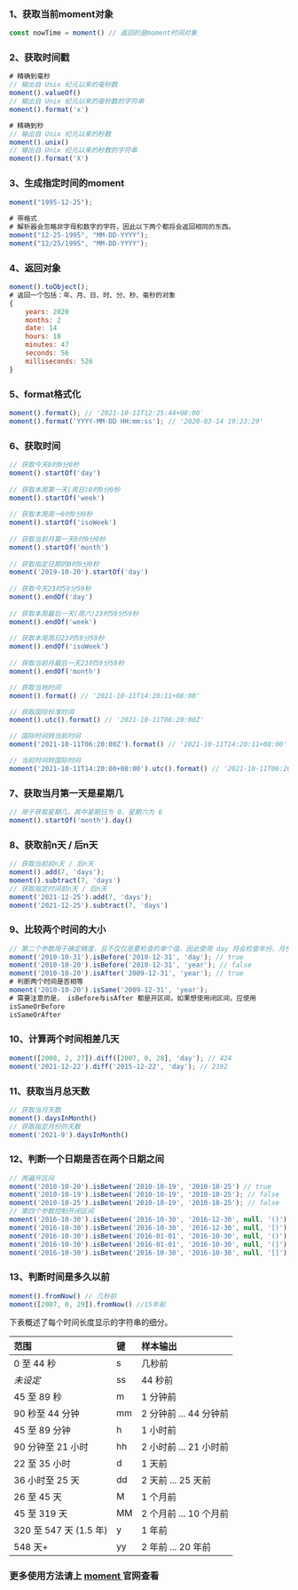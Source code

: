 

### 1、获取当前moment对象

```javascript
const nowTime = moment() // 返回的是moment时间对象
```

### 2、获取时间戳

```javascript
# 精确到毫秒
// 输出自 Unix 纪元以来的毫秒数
moment().valueOf()
// 输出自 Unix 纪元以来的毫秒数的字符串
moment().format('x')

# 精确到秒
// 输出自 Unix 纪元以来的秒数
moment().unix()
// 输出自 Unix 纪元以来的秒数的字符串
moment().format('X')
```

### 3、生成指定时间的moment

```javascript
moment("1995-12-25");
 
# 带格式
# 解析器会忽略非字母和数字的字符，因此以下两个都将会返回相同的东西。
moment("12-25-1995", "MM-DD-YYYY");
moment("12/25/1995", "MM-DD-YYYY");
```

### 4、返回对象

```javascript
moment().toObject();
# 返回一个包括：年、月、日、时、分、秒、毫秒的对象
{
    years: 2020
    months: 2
    date: 14
    hours: 18
    minutes: 47
    seconds: 56
    milliseconds: 526
}
```

### 5、format格式化

```javascript
moment().format(); // '2021-10-11T12:25:44+08:00'
moment().format('YYYY-MM-DD HH:mm:ss'); // '2020-03-14 19:23:29'
```

### 6、获取时间

```javascript
// 获取今天0时0分0秒
moment().startOf('day')
 
// 获取本周第一天(周日)0时0分0秒
moment().startOf('week')
 
// 获取本周周一0时0分0秒
moment().startOf('isoWeek')
 
// 获取当前月第一天0时0分0秒
moment().startOf('month')
 
// 获取指定日期的0时0分0秒
moment('2019-10-20').startOf('day')
 
// 获取今天23时59分59秒
moment().endOf('day')
 
// 获取本周最后一天(周六)23时59分59秒
moment().endOf('week')
 
// 获取本周周日23时59分59秒
moment().endOf('isoWeek')
 
// 获取当前月最后一天23时59分59秒
moment().endOf('month')

// 获取当地时间
moment().format() // '2021-10-11T14:20:11+08:00'

// 获取国际标准时间
moment().utc().format() // '2021-10-11T06:20:00Z'

// 国际时间转当前时间
moment('2021-10-11T06:20:00Z').format() // '2021-10-11T14:20:11+08:00'

// 当前时间转国际时间
moment('2021-10-11T14:20:00+08:00').utc().format() // '2021-10-11T06:20:00Z'
```

### 7、获取当月第一天是星期几

```javascript
// 用于获取星期几，其中星期日为 0、星期六为 6
moment().startOf('month').day() 
```

### 8、获取前n天 / 后n天

```javascript
// 获取当前前n天 / 后n天
moment().add(7, 'days');
moment().subtract(7, 'days')
// 获取指定时间前n天 / 后n天
moment('2021-12-25').add(7, 'days');
moment('2021-12-25').subtract(7, 'days')
```

### 9、比较两个时间的大小

```javascript
// 第二个参数用于确定精度，且不仅仅是要检查的单个值，因此使用 day 将会检查年份、月份、日期。
moment('2010-10-31').isBefore('2010-12-31', 'day'); // true
moment('2010-10-20').isBefore('2010-12-31', 'year'); // false
moment('2010-10-20').isAfter('2009-12-31', 'year'); // true
# 判断两个时间是否相等
moment('2010-10-20').isSame('2009-12-31', 'year'); 
# 需要注意的是， isBefore与isAfter 都是开区间，如果想使用闭区间，应使用
isSameOrBefore
isSameOrAfter
```

### 10、计算两个时间相差几天

```javascript
moment([2008, 2, 27]).diff([2007, 0, 28], 'day'); // 424
moment('2021-12-22').diff('2015-12-22', 'day'); // 2192
```

### 11、获取当月总天数

```javascript
// 获取当月天数
moment().daysInMonth()
// 获取指定月份的天数
moment('2021-9').daysInMonth()
```

### 12、判断一个日期是否在两个日期之间

```javascript
// 两遍开区间
moment('2010-10-20').isBetween('2010-10-19', '2010-10-25') // true
moment('2010-10-19').isBetween('2010-10-19', '2010-10-25'); // false
moment('2010-10-25').isBetween('2010-10-19', '2010-10-25'); // false
// 第四个参数控制开闭区间
moment('2016-10-30').isBetween('2016-10-30', '2016-12-30', null, '()'); //false
moment('2016-10-30').isBetween('2016-10-30', '2016-12-30', null, '[)'); //true
moment('2016-10-30').isBetween('2016-01-01', '2016-10-30', null, '()'); //false
moment('2016-10-30').isBetween('2016-01-01', '2016-10-30', null, '(]'); //true
moment('2016-10-30').isBetween('2016-10-30', '2016-10-30', null, '[]'); //true
```

### 13、判断时间是多久以前

```javascript
moment().fromNow() // 几秒前
moment([2007, 0, 29]).fromNow() //15年前
```

下表概述了每个时间长度显示的字符串的细分。

| 范围                   | 键   | 样本输出               |
| :--------------------- | :--- | :--------------------- |
| 0 至 44 秒             | s    | 几秒前                 |
| *未设定*               | ss   | 44 秒前                |
| 45 至 89 秒            | m    | 1 分钟前               |
| 90 秒至 44 分钟        | mm   | 2 分钟前 ... 44 分钟前 |
| 45 至 89 分钟          | h    | 1 小时前               |
| 90 分钟至 21 小时      | hh   | 2 小时前 ... 21 小时前 |
| 22 至 35 小时          | d    | 1 天前                 |
| 36 小时至 25 天        | dd   | 2 天前 ... 25 天前     |
| 26 至 45 天            | M    | 1 个月前               |
| 45 至 319 天           | MM   | 2 个月前 ... 10 个月前 |
| 320 至 547 天 (1.5 年) | y    | 1 年前                 |
| 548 天+                | yy   | 2 年前 ... 20 年前     |

### 更多使用方法请上 [moment ](http://momentjs.cn/) 官网查看

